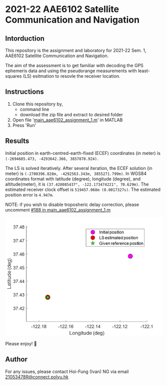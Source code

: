 # 2021-22 AAE6102 Satellite Communication and Navigation
## Intorduction

This repository is the assignment and laboratory for 2021-22 Sem. 1, AAE6102 Satellite Communication and Navigation. 

The aim of the assessment is to get familiar with decoding the GPS ephemeris data and using the pseudorange measurements with least-squares (LS) esitmation to resovle the receiver location. 


## Instructions
1. Clone this repository by,
   - command line
   - download the zip file and extract to desired folder
2. Open file '[main_aae6102_assignment_1.m](main_aae6102_assignment_1.m)' in MATLAB
3. Press 'Run'

## Results
Initial position in earth-centred-earth-fixed (ECEF) coordinates (in meter) is `(-2694685.473, -4293642.366, 3857878.924)`. 

The LS is solved iteratively. After several iteration, the ECEF solution (in meter) is `(-2700396.828m, -4292563.343m, 3855271.799m)`. In WGS84 coordinates format with latitude (degree), longitude (degree), and altitude(meter), it is `(37.428085437°, -122.173474221°, 70.629m)`. The estimated receiver clock offset is `519457.068m (0.0017327s)`. The estimated position error is `4.947m`.

NOTE: if you wish to disable troposheric delay correction, please uncomment [#188 in main_aae6102_assignment_1.m](https://github.com/ivannhf/21053478R_AAE6102_Assignment/blob/23389f1bdff90e984849450faa620bd3b4c2dfe1/main_aae6102_assignment_1.m#L188)

![Positioning result](Img/Figure_1_Positioning-results.jpg)

Please enjoy! :tada:

## Author
For any issues, please contact Hoi-Fung (Ivan) NG via email <21053478R@connect.polyu.hk>

